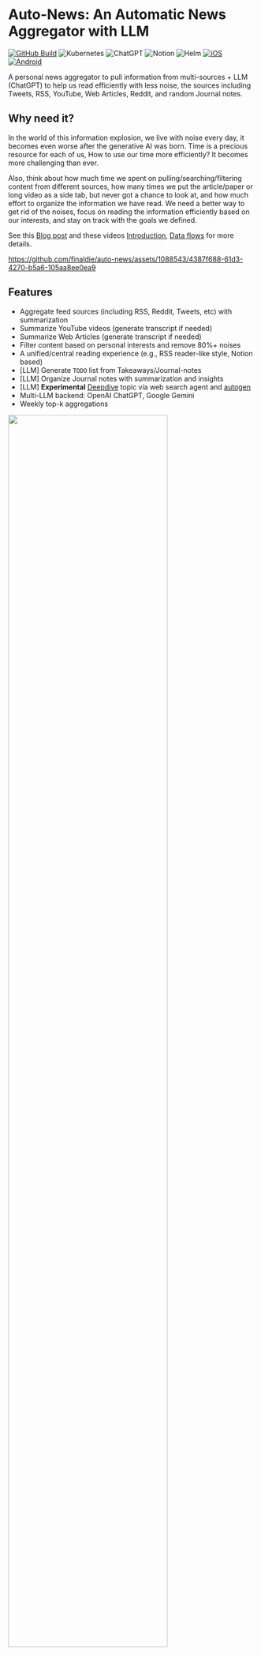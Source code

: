 # Auto-News: An Automatic News Aggregator with LLM

[![GitHub Build](https://github.com/finaldie/auto-news/actions/workflows/python.yml/badge.svg)](https://github.com/finaldie/auto-news/actions)
![Kubernetes](https://img.shields.io/badge/kubernetes-%23326ce5.svg?style=Flat&logo=kubernetes&logoColor=white)
![ChatGPT](https://img.shields.io/badge/chatGPT-74aa9c?style=Flat&logo=openai&logoColor=white)
![Notion](https://img.shields.io/badge/Notion-%23000000.svg?style=Flat&logo=notion&logoColor=white)
![Helm](https://img.shields.io/badge/Helm-0F1689?style=Flat&logo=Helm&labelColor=0F1689)
[![iOS](https://img.shields.io/itunes/v/6481704531)](https://apps.apple.com/app/dots-agent/id6481704531)
[![Android](https://img.shields.io/badge/Google_Play-v1.1.2-blue)](https://play.google.com/store/apps/details?id=com.dotsfy.dotsagent)

A personal news aggregator to pull information from multi-sources + LLM (ChatGPT) to help us read efficiently with less noise, the sources including Tweets, RSS, YouTube, Web Articles, Reddit, and random Journal notes.

## Why need it?
In the world of this information explosion, we live with noise every day, it becomes even worse after the generative AI was born. Time is a precious resource for each of us, How to use our time more efficiently? It becomes more challenging than ever.

Also, think about how much time we spent on pulling/searching/filtering content from different sources, how many times we put the article/paper or long video as a side tab, but never got a chance to look at, and how much effort to organize the information we have read. We need a better way to get rid of the noises, focus on reading the information efficiently based on our interests, and stay on track with the goals we defined.

See this [Blog post](https://finaldie.com/blog/auto-news-an-automated-news-aggregator-with-llm/) and these videos [Introduction](https://www.youtube.com/watch?v=hKFIyfAF4Z4), [Data flows](https://www.youtube.com/watch?v=WAGlnRht8LE) for more details.

https://github.com/finaldie/auto-news/assets/1088543/4387f688-61d3-4270-b5a6-105aa8ee0ea9

## Features
- Aggregate feed sources (including RSS, Reddit, Tweets, etc) with summarization
- Summarize YouTube videos (generate transcript if needed)
- Summarize Web Articles (generate transcript if needed)
- Filter content based on personal interests and remove 80%+ noises
- A unified/central reading experience (e.g., RSS reader-like style, Notion based)
- [LLM] Generate `TODO` list from Takeaways/Journal-notes
- [LLM] Organize Journal notes with summarization and insights
- [LLM] **Experimental** [Deepdive](https://github.com/finaldie/auto-news/wiki/Deepdive-(Experimental)) topic via web search agent and [autogen](https://github.com/microsoft/autogen)
- Multi-LLM backend: OpenAI ChatGPT, Google Gemini
- Weekly top-k aggregations

<img src="https://github.com/finaldie/auto-news/assets/1088543/778242a7-5811-49e1-8982-8bd32d141639" width="80%" />

## Documentation
https://github.com/finaldie/auto-news/wiki

## Installation
### :star: :star: Managed Solution :star: :star:
Great News! Now we have the in-house managed solution, it is powered by the `auto-news` as the backend. For the client App, download it from `App Store` or `Google Play`, install and enjoy. It is the **quickest** and **easiest** solution for anyone who doesn't want to/or does not have time to set up by themselves. (**Notes:** _App is available in US and Canada at this point_)

<img src="https://github.com/finaldie/auto-news/assets/1088543/3b072078-17eb-4f1d-b301-75bc8295479c" width="80%" />

For more details, please check out the [App official website](https://dotsfy.com/dots-agent/). Click below to install the App directly:

* [![iOS](https://img.shields.io/itunes/v/6481704531)](https://apps.apple.com/app/dots-agent/id6481704531)
* [![Android](https://img.shields.io/badge/Google_Play-v1.1.2-blue)](https://play.google.com/store/apps/details?id=com.dotsfy.dotsagent)

### Self-Hosted
The client is using [Notion](https://www.notion.so/), and the backend is fully `self-hosted` by ourselves.

#### Backend System Requirements
| Component | Minimum Requirements | Recommended  |
| --------- | -----------          | ----         |
| OS        | Linux, MacOS         | Linux, MacOS |
| CPU       | 2 cores              | 8 cores      |
| Memory    | 6GB                  | 16GB         |
| Disk      | 20GB                 | 100GB        |

#### Docker-compose
- [Installation using Docker-compose](https://github.com/finaldie/auto-news/wiki/Docker-Installation)

#### Kubernetes
- [Installation using Helm](https://github.com/finaldie/auto-news/wiki/Installation-using-Helm)
- [Installation using ArgoCD](https://github.com/finaldie/auto-news/wiki/Installation-using-ArgoCD)

## Issues/Questions?
Feel free to open an issue and start the conversation.
